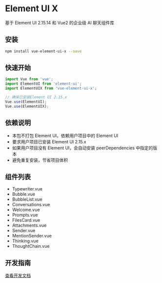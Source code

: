 # Element UI X

基于 Element UI 2.15.14 和 Vue2 的企业级 AI 聊天组件库

## 安装

```bash
npm install vue-element-ui-x --save
```

## 快速开始

```javascript
import Vue from 'vue';
import ElementUI from 'element-ui';
import ElementUIX from 'vue-element-ui-x';

// 确保已安装Element UI 2.15.x
Vue.use(ElementUI);
Vue.use(ElementUIX);
```

## 依赖说明

- 本包不打包 Element UI，依赖用户项目中的 Element UI
- 要求用户项目已安装 Element UI 2.15.x
- 如果用户项目没有 Element UI，会自动安装 peerDependencies 中指定的版本
- 避免重复安装，节省项目体积

## 组件列表

- Typewriter.vue
- Bubble.vue
- BubbleList.vue
- Conversations.vue
- Welcome.vue
- Prompts.vue
- FilesCard.vue
- Attachments.vue
- Sender.vue
- MentionSender.vue
- Thinking.vue
- ThoughtChain.vue

## 开发指南

[查看开发文档](./docs/README.md)
